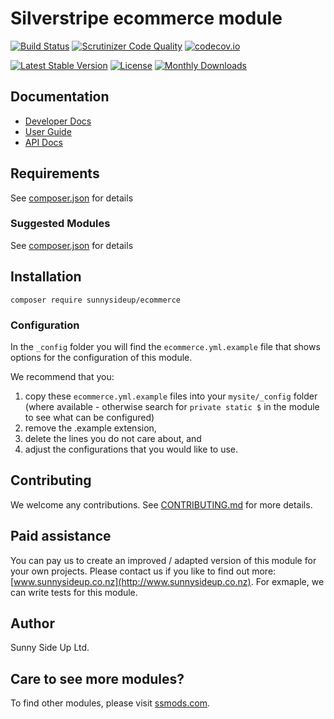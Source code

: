 # Silverstripe ecommerce module
[![Build Status](https://travis-ci.org/sunnysideup/silverstripe-ecommerce.svg?branch=master)](https://travis-ci.org/sunnysideup/silverstripe-ecommerce)
[![Scrutinizer Code Quality](https://scrutinizer-ci.com/g/sunnysideup/silverstripe-ecommerce/badges/quality-score.png?b=master)](https://scrutinizer-ci.com/g/sunnysideup/silverstripe-ecommerce/?branch=master)
[![codecov.io](https://codecov.io/github/sunnysideup/silverstripe-ecommerce/coverage.svg?branch=master)](https://codecov.io/github/sunnysideup/silverstripe-ecommerce?branch=master)

[![Latest Stable Version](https://poser.pugx.org/sunnysideup/ecommerce/version)](https://packagist.org/packages/sunnysideup/ecommerce)
[![License](https://poser.pugx.org/sunnysideup/ecommerce/license)](https://packagist.org/packages/sunnysideup/ecommerce)
[![Monthly Downloads](https://poser.pugx.org/sunnysideup/ecommerce/d/monthly)](https://packagist.org/packages/sunnysideup/ecommerce)


## Documentation



 * [Developer Docs](docs/en/INDEX.md)
 * [User Guide](docs/en/userguide.md)
 * [API Docs](http://docs.ssmods.com/sunnysideup/ecommerce/classes.xhtml)


## Requirements



See [composer.json](composer.json) for details


### Suggested Modules



See [composer.json](composer.json) for details


## Installation


```
composer require sunnysideup/ecommerce
```

### Configuration



In the `_config` folder you will find the `ecommerce.yml.example`
file that shows options for the configuration of this module.

We recommend that you:

  1. copy these `ecommerce.yml.example` files into your
`mysite/_config` folder (where available - otherwise search for `private static $` in the module to see what can be configured)
  2. remove the .example extension,
  3. delete the lines you do not care about, and
  4. adjust the configurations that you would like to use.


## Contributing



We welcome any contributions. See [CONTRIBUTING.md](CONTRIBUTING.md) for more details.

## Paid assistance



You can pay us to create an improved / adapted version of this module for your own projects.  Please contact us if you like to find out more: [www.sunnysideup.co.nz](http://www.sunnysideup.co.nz).  For exmaple, we can write tests for this module.  

## Author



Sunny Side Up Ltd.


## Care to see more modules?

To find other modules, please visit [ssmods.com](http://ssmods.com/).
